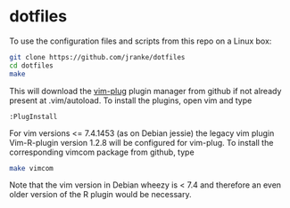 # dotfiles

To use the configuration files and scripts from this repo on a Linux box:

```bash
git clone https://github.com/jranke/dotfiles
cd dotfiles
make
```

This will download the [vim-plug](https://github.com/junegunn/vim-plug) plugin
manager from github if not already present at .vim/autoload. To install the
plugins, open vim and type

```vim
:PlugInstall
```

For vim versions <= 7.4.1453 (as on Debian jessie) the legacy vim plugin
Vim-R-plugin version 1.2.8 will be configured for vim-plug. To install the
corresponding vimcom package from github, type

```bash
make vimcom
```

Note that the vim version in Debian wheezy is < 7.4 and therefore an even older
version of the R plugin would be necessary.
